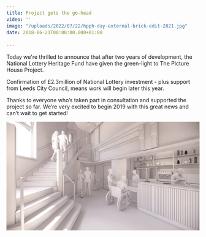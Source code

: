 ```yaml
---
title: Project gets the go-head
video: ''
image: "/uploads/2022/07/22/hpph-day-external-brick-edit-2021.jpg"
date: 2018-06-21T00:00:00.000+01:00

---
```

Today we're thrilled to announce that after two years of development, the National Lottery Heritage Fund have given the green-light to The Picture House Project.

Confirmation of £2.3million of National Lottery investment - plus support from Leeds City Council, means work will  begin later this year.

Thanks to everyone who’s taken part in consultation and supported the project so far. We’re very excited to begin 2019 with this great news and can’t wait to get started!

![](/uploads/2022/07/22/hpph-2-entrance-foyer-2.jpg)